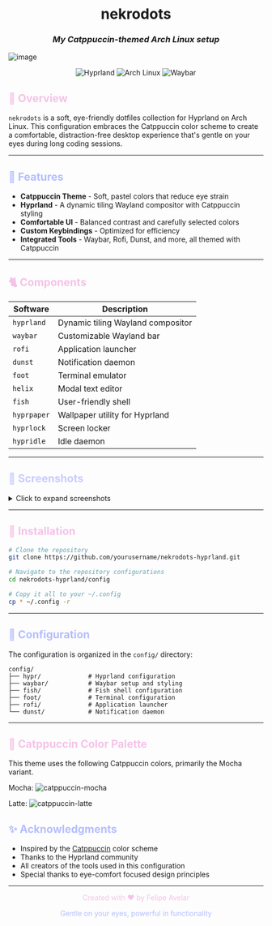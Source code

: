 <div align="center">

# nekrodots
### *My Catppuccin-themed Arch Linux setup*

</div>

<p align="center">

![image](https://github.com/user-attachments/assets/986b724e-6ce6-4fd3-9b77-8db4848a49d3)

</p>

<div align="center">

  ![Hyprland](https://img.shields.io/badge/Hyprland-1e1e2e?style=for-the-badge&logo=hyprland&logoColor=b4befe)
  ![Arch Linux](https://img.shields.io/badge/Arch_Linux-1e1e2e?style=for-the-badge&logo=arch-linux&logoColor=b4befe)
  ![Waybar](https://img.shields.io/badge/Waybar-1e1e2e?style=for-the-badge&logoColor=b4befe)

</div>

## <span style="color:#f5c2e7">🌸 Overview</span>

`nekrodots` is a soft, eye-friendly dotfiles collection for Hyprland on Arch Linux. This configuration embraces the Catppuccin color scheme to create a comfortable, distraction-free desktop experience that's gentle on your eyes during long coding sessions.

---

## <span style="color:#b4befe">🐋 Features</span>

- **Catppuccin Theme** - Soft, pastel colors that reduce eye strain
- **Hyprland** - A dynamic tiling Wayland compositor with Catppuccin styling
- **Comfortable UI** - Balanced contrast and carefully selected colors
- **Custom Keybindings** - Optimized for efficiency
- **Integrated Tools** - Waybar, Rofi, Dunst, and more, all themed with Catppuccin

---

## <span style="color:#f5c2e7">🐈 Components</span>

| Software | Description |
|----------|-------------|
| `hyprland` | Dynamic tiling Wayland compositor |
| `waybar` | Customizable Wayland bar |
| `rofi` | Application launcher |
| `dunst` | Notification daemon |
| `foot` | Terminal emulator |
| `helix` | Modal text editor |
| `fish` | User-friendly shell |
| `hyprpaper` | Wallpaper utility for Hyprland |
| `hyprlock` | Screen locker |
| `hypridle` | Idle daemon |

---

## <span style="color:#c9cbff">🦋 Screenshots</span>

<details>
<summary>Click to expand screenshots</summary>
<br>

### Desktop
![image](https://github.com/user-attachments/assets/2b0790d8-1e1e-4f4c-826c-1acab80a6a27)


### Terminal
![image](https://github.com/user-attachments/assets/709c561b-d442-4fba-9292-051eb8557348)

</details>

---

## <span style="color:#f5c2e7">🌺 Installation</span>

```bash
# Clone the repository
git clone https://github.com/yourusername/nekrodots-hyprland.git

# Navigate to the repository configurations
cd nekrodots-hyprland/config

# Copy it all to your ~/.config
cp * ~/.config -r
```

---

## <span style="color:#b4befe">🧁 Configuration</span>

The configuration is organized in the `config/` directory:

```
config/
├── hypr/             # Hyprland configuration
├── waybar/           # Waybar setup and styling
├── fish/             # Fish shell configuration
├── foot/             # Terminal configuration
├── rofi/             # Application launcher
└── dunst/            # Notification daemon
```


---

## <span style="color:#f5c2e7">🌈 Catppuccin Color Palette</span>

This theme uses the following Catppuccin colors, primarily the Mocha variant.

Mocha:
![catppuccin-mocha](https://raw.githubusercontent.com/catppuccin/catppuccin/main/assets/palette/mocha.png)

Latte:
![catppuccin-latte](https://raw.githubusercontent.com/catppuccin/catppuccin/main/assets/palette/latte.png)


## <span style="color:#b4befe">✨ Acknowledgments</span>

- Inspired by the [Catppuccin](https://github.com/catppuccin/catppuccin) color scheme
- Thanks to the Hyprland community
- All creators of the tools used in this configuration
- Special thanks to eye-comfort focused design principles

---

<div align="center">

  <p style="color:#f5c2e7">Created with ♥ by Felipe Avelar</p>

</div>

<div align="center">
<p style="color:#b4befe">Gentle on your eyes, powerful in functionality</p>
</div>